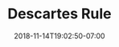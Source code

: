 ---
title: 'Descartes Rule'
date: 2018-11-14T19:02:50-07:00
draft: false
weight: 9
extensions:
    - katex
---